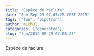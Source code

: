 ```yaml
---
title: "Espèce de raclure"
date: "Sun Sep 29 07:05:25 CEST 2019"
tags: ["fuu", "pipotron"]
author: m1ch3l
categories: ["generated"]
slug: "fuu/2019-09-29-07:05:25"
---
```


Espèce de raclure
